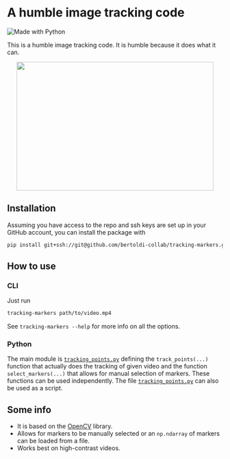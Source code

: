 # A humble image tracking code

![Made with Python](https://img.shields.io/badge/Made%20with-Python-blue?logo=python&logoColor=ecf0f1&labelColor=34495e)

This is a humble image tracking code.
It is humble because it does what it can.

<p align="center">
  <img width="460" height="300" src="examples/spaceman.gif">
</p>

## Installation

Assuming you have access to the repo and ssh keys are set up in your GitHub account, you can install the package with

```bash
pip install git+ssh://git@github.com/bertoldi-collab/tracking-markers.git@main
```

## How to use

### CLI

Just run

```bash
tracking-markers path/to/video.mp4
```

See `tracking-markers --help` for more info on all the options.

### Python

The main module is [`tracking_points.py`](tracking_markers/tracking_points.py) defining the `track_points(...)` function that actually does the tracking of given video and the function `select_markers(...)` that allows for manual selection of markers.
These functions can be used independently.
The file [`tracking_points.py`](tracking_markers/tracking_points.py) can also be used as a script.

## Some info

- It is based on the [OpenCV](https://opencv.org/) library.
- Allows for markers to be manually selected or an `np.ndarray` of markers can be loaded from a file.
- Works best on high-contrast videos.
